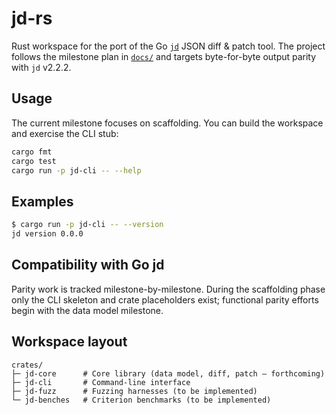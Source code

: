 # jd-rs

Rust workspace for the port of the Go [`jd`](https://github.com/josephburnett/jd) JSON diff & patch tool. The project follows the milestone plan in [`docs/`](docs/) and targets byte-for-byte output parity with `jd` v2.2.2.

## Usage

The current milestone focuses on scaffolding. You can build the workspace and exercise the CLI stub:

```bash
cargo fmt
cargo test
cargo run -p jd-cli -- --help
```

## Examples

```bash
$ cargo run -p jd-cli -- --version
jd version 0.0.0
```

## Compatibility with Go jd

Parity work is tracked milestone-by-milestone. During the scaffolding phase only the CLI skeleton and crate placeholders exist; functional parity efforts begin with the data model milestone.

## Workspace layout

```
crates/
├─ jd-core      # Core library (data model, diff, patch — forthcoming)
├─ jd-cli       # Command-line interface
├─ jd-fuzz      # Fuzzing harnesses (to be implemented)
└─ jd-benches   # Criterion benchmarks (to be implemented)
```
